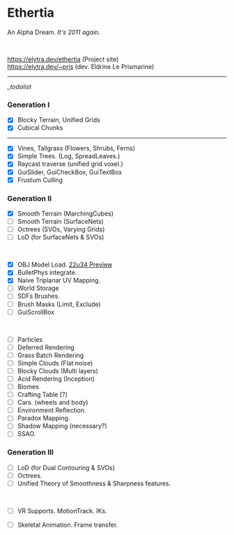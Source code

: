 # Ethertia

An Alpha Dream. *It's 2011 again.*

<br>

https://elytra.dev/ethertia (Project site)  
https://elytra.dev/~pris (dev. Eldrine Le Prismarine)

---

*_todolist*

### Generation I
- [x] Blocky Terrain, Unified Grids
- [x] Cubical Chunks

<hr>

- [x] Vines, Tallgrass (Flowers, Shrubs, Ferns)
- [x] Simple Trees. (Log, SpreadLeaves.)
- [x] Raycast traverse (unified grid voxel.)
- [x] GuiSlider, GuiCheckBox, GuiTextBox
- [x] Frustum Culling

### Generation II
- [x] Smooth Terrain (MarchingCubes)
- [ ] Smooth Terrain (SurfaceNets)
- [ ] Octrees (SVOs, Varying Grids)
- [ ] LoD (for SurfaceNets & SVOs)

<br>

- [x] OBJ Model Load. [22u34 Preview]()
- [x] BulletPhys integrate.
- [x] Naive Triplanar UV Mapping.
- [ ] World Storage
- [ ] SDFs Brushes.
- [ ] Brush Masks (Limit, Exclude)
- [ ] GuiScrollBox

<br>

- [ ] Particles
- [ ] Deferred Rendering
- [ ] Grass Batch Rendering
- [ ] Simple Clouds (Flat noise)
- [ ] Blocky Clouds (Multi layers)
- [ ] Acid Rendering (Inception)
- [ ] Biomes
- [ ] Crafting Table [?]
- [ ] Cars. (wheels and body)
- [ ] Environment Reflection.
- [ ] Paradox Mapping.
- [ ] Shadow Mapping (necessary?)
- [ ] SSAO.

### Generation III
- [ ] LoD (for Dual Contouring & SVOs)
- [ ] Octrees.
- [ ] Unified Theory of Smoothness & Sharpness features.

<br>

- [ ] VR Supports. MotionTrack. IKs.
- [ ] Skeletal Animation. Frame transfer.



[comment]: <> (CLion-2020.3.4)
